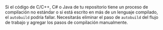 Si el código de C/C++, C# o Java de tu repositorio tiene un proceso de compilación no estándar o si está escrito en más de un lenguaje compilado, el `autobuild` podría fallar. Necesitarás eliminar el paso de `autobuild` del flujo de trabajo y agregar los pasos de compilación manualmente. 
